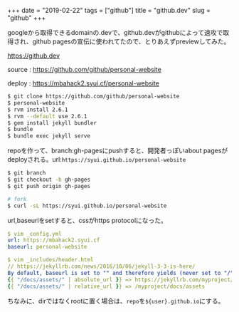 +++
date = "2019-02-22"
tags = ["github"]
title = "github.dev"
slug = "github"
+++

googleから取得できるdomainの.devで、github.devがgithubによって速攻で取得され、github pagesの宣伝に使われてたので、とりあえずpreviewしてみた。

https://github.dev

source : https://github.com/github/personal-website

deploy : https://mbahack2.syui.cf/personal-website

```bash
$ git clone https://github.com/github/personal-website
$ personal-website
$ rvm install 2.6.1
$ rvm --default use 2.6.1
$ gem install jekyll bundler
$ bundle
$ bundle exec jekyll serve
```

repoを作って、branch:gh-pagesにpushすると、開発者っぽいabout pagesがdeployされる。url:`https://syui.github.io/personal-website`

```bash
$ git branch
$ git checkout -b gh-pages
$ git push origin gh-pages
```



```bash
# fork
$ curl -sL https://syui.github.io/personal-website
```

url,baseurlをsetすると、cssがhttps protocolになった。

```yml
$ vim _config.yml
url: https://mbahack2.syui.cf
baseurl: personal-website

$ vim _includes/header.html
// https://jekyllrb.com/news/2016/10/06/jekyll-3-3-is-here/
By default, baseurl is set to "" and therefore yields (never set to "/"):
{{ "/docs/assets/" | absolute_url }} => https://jekyllrb.com/myproject/docs/assets
{{ "/docs/assets/" | relative_url }} => /myproject/docs/assets
```


ちなみに、dirではなくrootに置く場合は、`repo`を`${user}.github.io`にする。

